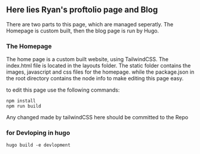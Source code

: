 ## Here lies Ryan's proftolio page and Blog

There are two parts to this page, which are managed seperatly. The Homepage is custom built, then the blog page is run by Hugo.

### The Homepage

The home page is a custom built website, using TailwindCSS. The index.html file is located in the layouts folder. The static folder contains the images, javascript and css files for the homepage. while the package.json in the root directory contains the node info to make editing this page easy. 

to edit this page use the following commands:
```
npm install
npm run build
``` 

Any changed made by tailwindCSS here should be committed to the Repo

### for Devloping in hugo

```
hugo build -e devlopment
```